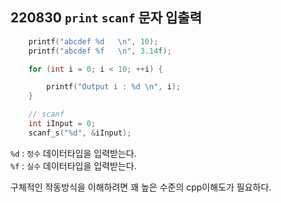 ## 220830 `print` `scanf` 문자 입출력

```cpp
	printf("abcdef %d   \n", 10);
	printf("abcdef %f   \n", 3.14f);

	for (int i = 0; i < 10; ++i) {

		printf("Output i : %d \n", i);
	}

	// scanf
	int iInput = 0;
	scanf_s("%d", &iInput);
```

`%d` : `정수` 데이터타입을 입력받는다.  
`%f` : `실수` 데이터타입을 입력받는다.


구체적인 작동방식을 이해하려면 꽤 높은 수준의 cpp이해도가 필요하다.